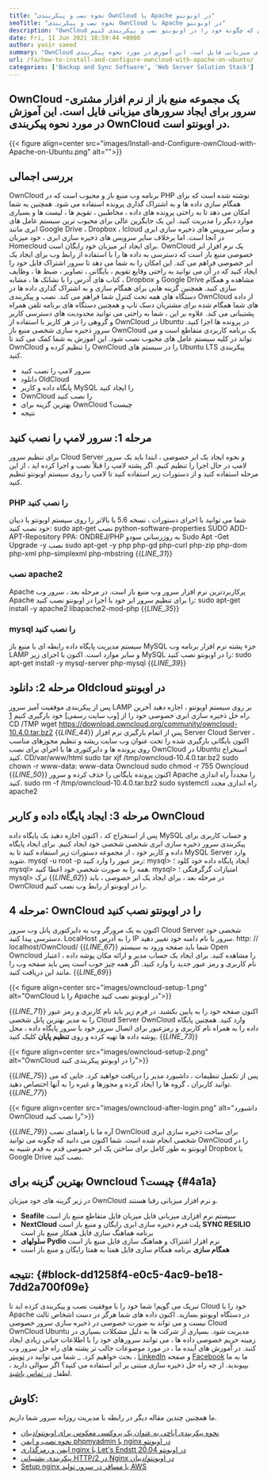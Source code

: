 ```yaml
---
title: "نحوه نصب و پیکربندی OwnCloud با Apache در اوبونتو" 
seoTitle: "نحوه نصب و پیکربندی OwnCloud با Apache در اوبونتو" 
description: "OwnCloud برای ایجاد خدمات میزبانی فایل ، نرم افزار مشتری منبع باز است. در این آموزش ، ما یاد می گیریم که چگونه خود را در اوبونتو نصب و پیکربندی کنیم" 
date: Fri, 11 Jun 2021 18:59:44 +0000
author: yasir saeed
summary: "OwnCloud یک مجموعه منبع باز از نرم افزار مشتری-سرور برای ایجاد سرورهای میزبانی فایل است. این آموزش در مورد نحوه پیکربندی OwnCloud در اوبونتو است." 
url: /fa/how-to-install-and-configure-owncloud-with-apache-on-ubuntu/
categories: ['Backup and Sync Software', 'Web Server Solution Stack']
---
```


## OwnCloud یک مجموعه منبع باز از نرم افزار مشتری-سرور برای ایجاد سرورهای میزبانی فایل است. این آموزش در مورد نحوه پیکربندی OwnCloud در اوبونتو است.

{{< figure align=center src="images/Install-and-Configure-ownCloud-with-Apache-on-Ubuntu.png" alt="">}}


##  **بررسی اجمالی**  
OwnCloud برنامه وب منبع باز و محبوب است که در PHP نوشته شده است که برای همگام سازی داده ها و به اشتراک گذاری پرونده استفاده می شود. همچنین به شما امکان می دهد تا به راحتی پرونده های داده ، مخاطبین ، تقویم ها ، لیست ها و بسیاری موارد دیگر را مدیریت کنید. این یک جایگزین عالی برای محبوب ترین سیستم عامل های ابری مانند Google Drive ، Dropbox ، Icloud و سایر سرویس های ذخیره سازی ابری در آنجا است. اما برخلاف سایر سرویس های ذخیره سازی ابری ، خود میزبان Homecloud برای ایجاد ابر میزبان خود رایگان است.
OwnCloud یک نرم افزار ابر خصوصی منبع باز است که دسترسی به داده ها را با استفاده از رابط وب برای ایجاد یک ابر خصوصی فراهم می کند. این امکان را به شما می دهد تا سرور اشتراک فایل خود را ایجاد کنید که در آن می توانید به راحتی وقایع تقویم ، بایگانی ، تصاویر ، ضبط ها ، وظایف ، کتاب های آدرس را با نشانک ها ، مشابه Dropbox و Google Drive مشاهده و همگام سازی کنید. همچنین گزینه هایی برای همگام سازی و به اشتراک گذاری داده ها در دستگاه های همه تحت کنترل شما فراهم می کند. نصب و پیکربندی OwnCloud از داده های شما همگام شده برای مشتریان دسک تاپ و همچنین دستگاه های برنامه تلفن همراه پشتیبانی می کند. علاوه بر این ، شما به راحتی می توانید محدودیت های دسترسی کاربر و گروهی را در هر کاربر با استفاده از OwnCloud در Ubuntu در پرونده ها اجرا کنید. سرور ذخیره سازی شخصی منبع باز OwnCloud یک برنامه کاربردی متقاطع است و می تواند در کلیه سیستم عامل های محبوب نصب شود.
این آموزش به شما کمک می کند تا OwnCloud را تنظیم کرده و OwnCloud را در سیستم های Ubuntu LTS پیکربندی کنید.
  * سرور لامپ را نصب کنید
  * دانلود OldCloud
  * پایگاه داده و کاربر MySQL را ایجاد کنید
  * OwnCloud را نصب کنید
  * بهترین گزینه برای OwnCloud چیست؟
  * نتیجه

## مرحله 1: سرور لامپ را نصب کنید
برای تنظیم سرور Cloud Server و نحوه ایجاد یک ابر خصوصی ، ابتدا باید یک سرور لامپ در حال اجرا را تنظیم کنیم. اگر پشته لامپ را قبلاً نصب و اجرا کرده اید ، از این مرحله استفاده کنید و از دستورات زیر استفاده کنید تا لامپ را روی سیستم اوبونتو تنظیم کنید.

### PHP را نصب کنید
شما می توانید با اجرای دستورات ، نسخه 5.6 یا بالاتر را روی سیستم اوبونتو یا دبیان خود نصب کنید:
sudo apt-get نصب python-software-properties
SUDO ADD-APT-Repository PPA: ONDREJ/PHP
به روزرسانی سودو
Sudo Apt -Get Upgrade -y
نصب sudo apt-get -y php php-gd php-curl php-zip php-dom php-xml php-simplexml php-mbstring
{{_LINE_31_}}

### نصب apache2
Apache پرکاربردترین نرم افزار سرور وب منبع باز است. در مرحله بعد ، سرور وب Apache را برای تنظیم سرور ابر خود با اجرا در اوبونتو نصب کنید:
sudo apt-get install -y apache2 libapache2-mod-php
{{_LINE_35_}}

### mysql را نصب کنید
سیستم مدیریت پایگاه داده رابطه ای با منبع باز MySQL جزء پشته نرم افزار برنامه وب LAMP و سایر موارد است. اکنون با اجرای زیر MySQL را در اوبونتو نصب کنید:
sudo apt-get install -y mysql-server php-mysql
{{_LINE_39_}}

## مرحله 2: دانلود Oldcloud در اوبونتو
پس از پیکربندی موفقیت آمیز سرور LAMP بر روی سیستم اوبونتو ، اجازه دهید آخرین راه حل ذخیره سازی ابری خصوصی خود را از [وب سایت رسمی] خود بارگیری کنیم [1].
CD /TMP
wget https://download.owncloud.org/community/owncloud-10.4.0.tar.bz2
{{_LINE_44_}}
پس از اتمام بارگیری نرم افزار Server Cloud Server ، اکنون بایگانی بارگیری شده را تحت عنوان وب سایت ریشه و تنظیم مجوزهای مناسب روی پرونده ها و دایرکتوری ها با اجرای برای نصب OwnCloud در Ubuntu استخراج کنید.
CD/var/www/html
sudo tar xjf /tmp/owncloud-10.4.0.tar.bz2
sudo chown -r www-data: www-data Owncloud
sudo chmod -r 755 Owncloud
{{_LINE_50_}}
اکنون پرونده بایگانی را حذف کرده و سرور Apache را مجدداً راه اندازی کنید.
sudo rm -f /tmp/owncloud-10.4.0.tar.bz2
sudo systemctl راه اندازی مجدد apache2

## مرحله 3: ایجاد پایگاه داده و کاربر OwnCloud
پس از استخراج کد ، اکنون اجازه دهید یک پایگاه داده MySQL و حساب کاربری برای پیکربندی سرور ذخیره سازی ابری شخصی شخصی خود ایجاد کنیم. برای ایجاد پایگاه داده و کاربر خود ، از مجموعه دستورات زیر استفاده کنید تا به MySQL Server وارد شوید.
mysql -u root -p
رمز عبور را وارد کنید:
mysql> ایجاد پایگاه داده خود کلود ؛
mysql> همه را به صورت شخصی خود اعطا کنید.
mysql> امتیازات گرگرفتگی ؛
mysql> ترک
{{_LINE_62_}}
در مرحله بعد ، برای ایجاد یک ابر خصوصی ، باید OwnCloud را در اوبونتو از رابط وب نصب کنیم.

## مرحله 4: OwnCloud را در اوبونتو نصب کنید
اکنون به یک مرورگر وب به دایرکتوری پانل وب سرور Cloud Server شخصی خود دسترسی پیدا کنید. LocalHost را به آدرس IP سرور یا نام دامنه خود تغییر دهید.
http: // localhost/OwnCloud/
{{_LINE_67_}}
شما باید صفحه ورود به سیستم Open Owncloud را مشاهده کنید. برای ایجاد یک حساب مدیر و ارائه مکان پوشه داده ، اعتبار نام کاربری و رمز عبور جدید را وارد کنید. اگر همه چیز خوب است پس باید صفحه وب را مانند این دریافت کنید.
{{_LINE_69_}}

{{< figure align=center src="images/owncloud-setup-1.png" alt="OwnCloud را با Apache در اوبونتو نصب کنید">}}

{{_LINE_71_}}
اکنون صفحه خود را به پایین بکشید. در فرم زیر باید نام کاربری و رمز عبور را به مدیر بهترین پانل شخصی Cloud Server OwnCloud وارد کنید. همچنین پایگاه داده را به همراه نام کاربری و رمزعبور برای اتصال سرور خود با سرور پایگاه داده ، محل پوشه داده ها تهیه کرده و روی  **تنظیم پایان**  کلیک کنید.
{{_LINE_73_}}

{{< figure align=center src="images/owncloud-setup-2.png" alt="OwnCloud را در اوبونتو پیکربندی کنید">}}

{{_LINE_75_}}
پس از تکمیل تنظیمات ، داشبورد مدیر را دریافت خواهید کرد. جایی که می توانید کاربران ، گروه ها را ایجاد کرده و مجوزها و غیره را به آنها اختصاص دهید.
{{_LINE_77_}}

{{< figure align=center src="images/owncloud-after-login.png" alt="داشبورد OwnCloud را نصب کنید">}}

{{_LINE_79_}}
آره ما با راهنمای نصب OwnCloud برای ساخت ذخیره سازی ابری شخصی انجام شده است. شما اکنون می دانید که چگونه می توانید OwnCloud را در اوبونتو به طور کامل برای ساختن یک ابر خصوصی قدم به قدم شبیه به Dropbox یا Google Drive نصب کنید.

##  **بهترین گزینه برای Owncloud چیست؟**  {#4a1a}

در زیر گزینه های خود میزبان OwnCloud و نرم افزار میزبانی رقبا هستند.
*  **Seafile**  سیستم نرم افزاری میزبانی فایل میزبان فایل متقاطع منبع باز است
*  **NextCloud**  پلت فرم ذخیره سازی ابری رایگان و منبع باز است
 **SYNC RESILIO** برنامه هماهنگ سازی فایل همکار منبع باز است
*  **سلولهای Pydio**  نرم افزار اشتراک و هماهنگ سازی فایل منبع باز است
*  **همگام سازی**  برنامه همگام سازی فایل همتا به همتا رایگان و منبع باز است

##  **نتیجه:**   {#block-dd1258f4-e0c5-4ac9-be18-7dd2a700f09e}

تبریک می گویم! شما خود را با موفقیت نصب و پیکربندی کرده اید تا Cloud خود را با Apache در دستگاه اوبونتو بسازید. اکنون داده های شما هرگز در دست اشخاص ثالث نیست و می تواند به صورت خصوصی در ذخیره سازی سرور خصوصی Cloud OwnCloud Ubuntu مدیریت شود. بسیاری از شرکت ها به دلیل مشکلات بسیاری در زمینه حریم خصوصی داده ها ، می توانند سرورهای خود را با اطلاعات حیاتی زیادی ایجاد کنند. در آموزش های آینده ما ، در مورد موضوعات جالب تر پشته های راه حل سرور وب بحث خواهیم کرد.
_ شما می توانید در [توییتر][2] ، [LinkedIn][3] و صفحه [Facebook][4] ما به ما بپیوندید. از چه راه حل ذخیره سازی مبتنی بر ابر استفاده می کنید؟ اگر سوالی دارید ، لطفا_ [در تماس باشید][5].

## کاوش:
ما همچنین چندین مقاله دیگر در رابطه با مدیریت روزانه سرور شما داریم.
  * [نحوه پیکربندی آپاچی به عنوان یک پروکسی معکوس برای اوبونتو/دبیان][6]
  * [نحوه نصب و ایمن phpmyadmin با nginx در اوبونتو][7]
  * [ایمن و رمزگذاری nginx با Let's Endstt در اوبونتو 20.04][8]
  * [پیکربندی پشتیبانی HTTP/2 در Nginx در اوبونتو/دبیان][9]
  * [Setup nginx با مسافر در سرور تولید AWS][10]



[1]: https://owncloud.org/install/
[2]: https://twitter.com/containerize_co
[3]: https://www.linkedin.com/company/containerize/
[4]: http://facebook.com/containerize
[5]: mailto:yasir.saeed@aspose.com
[6]: https://blog.containerize.com/web-server-solution-stack/how-to-configure-apache-as-a-reverse-proxy-for-ubuntudebian/
[7]: https://blog.containerize.com/web-server-solution-stack/how-to-install-and-secure-phpmyadmin-with-nginx-on-ubuntu/
[8]: https://blog.containerize.com/web-server-solution-stack/how-to-secure-nginx-with-letsencrypt-on-ubuntu-20-04/
[9]: https://blog.containerize.com/web-server-solution-stack/how-to-configure-http2-support-in-nginx-on-ubuntudebian/
[10]: https://blog.containerize.com/web-server-solution-stack/how-to-setup-nginx-with-passenger-on-aws-production-server/
